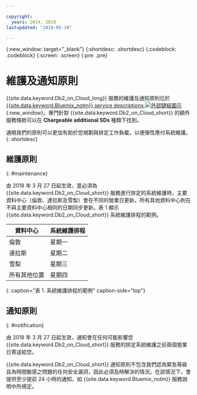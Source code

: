 ```yaml
---

copyright:
  years: 2014, 2018
lastupdated: "2018-05-10"

---
```


<!-- Attribute definitions --> 
{:new_window: target="_blank"}
{:shortdesc: .shortdesc}
{:codeblock: .codeblock}
{:screen: .screen}
{:pre: .pre}

# 維護及通知原則

{{site.data.keyword.Db2_on_Cloud_long}} 服務的維護及通知原則位於 [{{site.data.keyword.Bluemix_notm}} service descriptions ![外部鏈結圖示](../../icons/launch-glyph.svg "外部鏈結圖示")](http://www.ibm.com/software/sla/sladb.nsf/sla/bm?OpenDocument){:new_window}。專門針對 {{site.data.keyword.Db2_on_Cloud_short}} 的額外服務條款可以在 **Chargeable additional SDs** 種類下找到。 

通曉我們的原則可以更加有助於您規劃與排定工作負載，以便彈性應付系統維護。
{: shortdesc}

## 維護原則
{: #maintenance}

由 2018 年 3 月 27 日起生效，當必須為 {{site.data.keyword.Db2_on_Cloud_short}} 服務進行排定的系統維護時，主要資料中心（倫敦、達拉斯及雪梨）會在不同的營業日更新。所有其他資料中心則在不與主要資料中心相同的日期同步更新。表 1 顯示 {{site.data.keyword.Db2_on_Cloud_short}} 系統維護排程的範例。

|資料中心|系統維護排程|
|-------------|-----------------------------|
|倫敦|星期一|
|達拉斯|星期二|
|雪梨|星期三|
|所有其他位置|星期四|
{: caption="表 1. 系統維護排程的範例" caption-side="top"}


## 通知原則
{: #notification}

由 2018 年 3 月 27 日起生效，通知會在任何可能影響您 {{site.data.keyword.Db2_on_Cloud_short}} 服務的排定系統維護之前兩個營業日寄送給您。 

{{site.data.keyword.Db2_on_Cloud_short}} 通知原則不包含我們認為緊急等級且為時間敏感之問題的任何安全漏洞，因此必須及時解決的情況。在該情況下，會提供至少提前 24 小時的通知，如 {{site.data.keyword.Bluemix_notm}} 服務說明中所規定。
